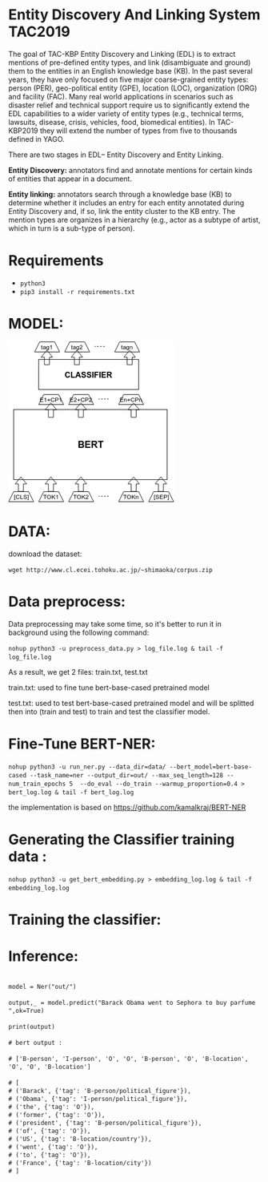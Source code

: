 # Entity Discovery And Linking System TAC2019
The goal of TAC-KBP Entity Discovery and Linking (EDL) is to extract mentions of pre-defined entity types, and link (disambiguate and ground) them to the entities in an English knowledge base (KB). In the past several years, they have only focused on five major coarse-grained entity types: person (PER), geo-political entity (GPE), location (LOC), organization (ORG) and facility (FAC). Many real world applications in scenarios such as disaster relief and technical support require us to significantly extend the EDL capabilities to a wider variety of entity types (e.g., technical terms, lawsuits, disease, crisis, vehicles, food, biomedical entities). In TAC-KBP2019 they will extend the number of types from five to thousands defined in YAGO. 

There are two stages in EDL– Entity Discovery and Entity Linking.

**Entity Discovery:** annotators find and annotate mentions for certain kinds of entities that appear in a document.

**Entity linking:** annotators search through a knowledge base (KB) to determine whether it includes an entry for each entity annotated during Entity Discovery and, if so, link the entity cluster to the KB entry.
The mention types are organizes in a hierarchy (e.g., actor as a subtype of artist, which in turn is a sub-type of person). 


# Requirements

-  `python3`
- `pip3 install -r requirements.txt`

# MODEL:

![model diagram image](/img/model_diagram.jpg)

# DATA:

download the dataset:

`wget http://www.cl.ecei.tohoku.ac.jp/~shimaoka/corpus.zip`

# Data preprocess:

 Data preprocessing may take some time, so it's better to run it in background using the following command:
 
 `nohup python3 -u preprocess_data.py > log_file.log & tail -f log_file.log`
 
 As a result, we get 2 files: train.txt, test.txt
 
 train.txt: used to fine tune bert-base-cased pretrained model
 
 test.txt: used to test bert-base-cased pretrained model and will be splitted then into (train and test) to train and test the classifier model.
 
# Fine-Tune BERT-NER:
 
`nohup python3 -u run_ner.py --data_dir=data/ --bert_model=bert-base-cased --task_name=ner --output_dir=out/ --max_seq_length=128 --num_train_epochs 5  --do_eval --do_train --warmup_proportion=0.4 > bert_log.log & tail -f bert_log.log`

the implementation is based on https://github.com/kamalkraj/BERT-NER

# Generating the Classifier training data :

`nohup python3 -u get_bert_embedding.py > embedding_log.log & tail -f embedding_log.log`

# Training the classifier:


# Inference:


```from bert import Ner

model = Ner("out/")

output,_ = model.predict("Barack Obama went to Sephora to buy parfume ",ok=True)

print(output)

# bert output :

# ['B-person', 'I-person', 'O', 'O', 'B-person', 'O', 'B-location', 'O', 'O', 'B-location']

# [
# ('Barack', {'tag': 'B-person/political_figure'}), 
# ('Obama', {'tag': 'I-person/political_figure'}), 
# ('the', {'tag': 'O'}), 
# ('former', {'tag': 'O'}), 
# ('president', {'tag': 'B-person/political_figure'}), 
# ('of', {'tag': 'O'}), 
# ('US', {'tag': 'B-location/country'}), 
# ('went', {'tag': 'O'}), 
# ('to', {'tag': 'O'}), 
# ('France', {'tag': 'B-location/city'})
# ]



```





